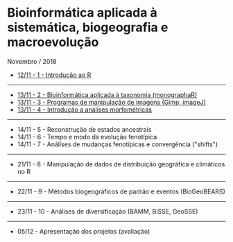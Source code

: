# Bioinformática aplicada à sistemática, biogeografia e macroevolução

Novembro / 2018

- [12/11 - 1 - Introdução ao R](http://htmlpreview.github.io/?https://github.com/mreginato/Bioinformatica_aplicada_a_sistematica_biogeografia_e_macroevolucao/blob/master/Roteiros/1_Intro.html)
_____________________________________  

- [13/11 - 2 - Bioinformática aplicada à taxonomia (monographaR)](http://htmlpreview.github.io/?https://github.com/mreginato/Bioinformatica_aplicada_a_sistematica_biogeografia_e_macroevolucao/blob/master/Roteiros/2_monographaR.html)
- [13/11 - 3 - Programas de manipulação de imagens (Gimp, imageJ)](http://htmlpreview.github.io/?https://github.com/mreginato/Bioinformatica_aplicada_a_sistematica_biogeografia_e_macroevolucao/blob/master/Roteiros/3_imageJ.html)
- [13/11 - 4 - Introdução a análises morfométricas](http://htmlpreview.github.io/?https://github.com/mreginato/Bioinformatica_aplicada_a_sistematica_biogeografia_e_macroevolucao/blob/master/Roteiros/4_morfometria.html)

_____________________________________  

- 14/11 - 5 - Reconstrução de estados ancestrais
- 14/11 - 6 - Tempo e modo da evolução fenotípica
- 14/11 - 7 - Análises de mudanças fenotípicas e convergência ("shifts")
_____________________________________  
  
- 21/11 - 8 - Manipulação de dados de distribuição geográfica e climáticos no R
_____________________________________  

- 22/11 - 9 - Métodos biogeográficos de padrão e eventos (BioGeoBEARS)
_____________________________________  

- 23/11 - 10 - Análises de diversificação (BAMM, BiSSE, GeoSSE)
_____________________________________  

- 05/12 - Apresentação dos projetos (avaliação)


